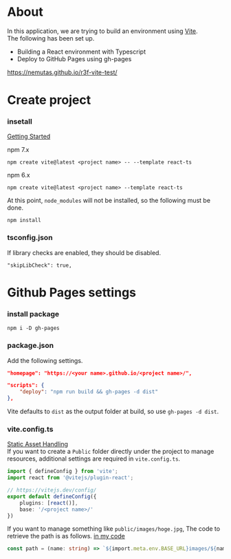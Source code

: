 # About
In this application, we are trying to build an environment using [Vite](https://vitejs.dev/).<br>
The following has been set up.

* Building a React environment with Typescript
* Deploy to GitHub Pages using gh-pages

https://nemutas.github.io/r3f-vite-test/

# Create project
### insetall
[Getting Started](https://vitejs.dev/guide/#scaffolding-your-first-vite-project)

npm 7.x
```
npm create vite@latest <project name> -- --template react-ts
```

npm 6.x
```
npm create vite@latest <project name> --template react-ts
```

At this point, `node_modules` will not be installed, so the following must be done.
```
npm install
```

### tsconfig.json
If library checks are enabled, they should be disabled.
```
"skipLibCheck": true,
```

# Github Pages settings
### install package
```
npm i -D gh-pages
```

### package.json
Add the following settings.
```.json
"homepage": "https://<your name>.github.io/<project name>/",

"scripts": {
	"deploy": "npm run build && gh-pages -d dist"
},
```
Vite defaults to `dist` as the output folder at build, so use `gh-pages -d dist`.

### vite.config.ts
[Static Asset Handling](https://vitejs.dev/guide/assets.html)<br>
If you want to create a `Public` folder directly under the project to manage resources, additional settings are required in `vite.config.ts`.
```.ts
import { defineConfig } from 'vite';
import react from '@vitejs/plugin-react';

// https://vitejs.dev/config/
export default defineConfig({
	plugins: [react()],
	base: '/<project name>/'
})
```

If you want to manage something like `public/images/hoge.jpg`, The code to retrieve the path is as follows.
[in my code](https://github.com/nemutas/r3f-vite-test/blob/7e5baac352d22200af23acdf06996df6b3e3bfa3/src/components/three/TCanvas.tsx#L21)
```.ts
const path = (name: string) => `${import.meta.env.BASE_URL}images/${name}.jpg`
```
